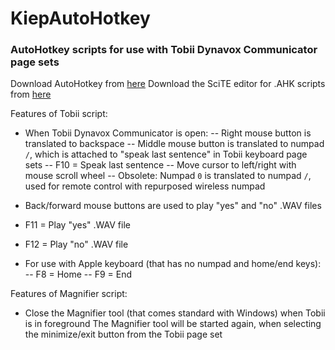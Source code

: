 # KiepAutoHotkey
### AutoHotkey scripts for use with Tobii Dynavox Communicator page sets

Download AutoHotkey from [here](https://www.autohotkey.com/)
Download the SciTE editor for .AHK scripts from [here](http://fincs.ahk4.net/scite4ahk/)

Features of Tobii script:
 - When Tobii Dynavox Communicator is open:
 -- Right mouse button is translated to backspace
 -- Middle mouse button is translated to numpad `/`, which is attached to "speak last sentence" in Tobii keyboard page sets
 -- F10 = Speak last sentence
 -- Move cursor to left/right with mouse scroll wheel
 -- Obsolete: Numpad `0` is translated to numpad `/`, used for remote control with repurposed wireless numpad
 
 - Back/forward mouse buttons are used to play "yes" and "no" .WAV files
 - F11 = Play "yes" .WAV file
 - F12 = Play "no" .WAV file
 - For use with Apple keyboard (that has no numpad and home/end keys):
 -- F8 = Home
 -- F9 = End
 
Features of Magnifier script:
 - Close the Magnifier tool (that comes standard with Windows) when Tobii is in foreground
The Magnifier tool will be started again, when selecting the minimize/exit button from the Tobii page set
